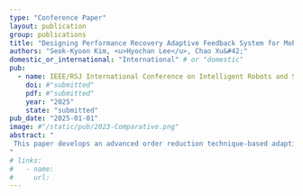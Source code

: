 ```yaml
---
type: "Conference Paper"
layout: publication
group: publications
title: "Designing Performance Recovery Adaptive Feedback System for Mobile Robot Trajectory Tracking Applications via Order ReductionTechnique*"
authors: "Seok-Kyoon Kim, <u>Hyochan Lee</u>, Chao Xu&#42;"
domestic_or_international: "International" # or "domestic"
pub: 
  - name: IEEE/RSJ International Conference on Intelligent Robots and Systems (IROS)
    doi: #"submitted"
    pdf: #"submitted"
    year: "2025"
    state: "submitted"
pub_date: "2025-01-01"
image: #"/static/pub/2023-Comparative.png"
abstract: "
 This paper develops an advanced order reduction technique-based adaptive feedback system for two-wheeled mobile robot (TWMR) trajectory tracking applications, recovering the desired tracking performance in the presence of model-plant mismatches. There exists two major contributions: (a) a proportional-integral (PI)-type filter smoothing the position measurements of the TWMRs to secure a high-quality feedback loop without system model information through the order reduction (OR) technique and (b) the adaptive feedback system includes the PI-type filter to accomplish the trajectory tracking mission of TWMRs with the guarantee of the performance recovery property through the OR technique. MATLAB/Simulink emulates the designed adaptive feedback system to highlight the practical advantages of the proposed technique.
"
# links:
#   - name: 
#     url: 
---
```

